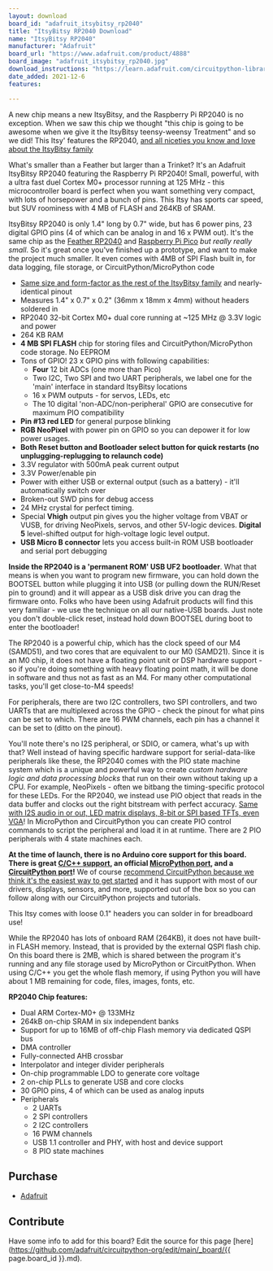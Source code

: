 ```yaml
---
layout: download
board_id: "adafruit_itsybitsy_rp2040"
title: "ItsyBitsy RP2040 Download"
name: "ItsyBitsy RP2040"
manufacturer: "Adafruit"
board_url: "https://www.adafruit.com/product/4888"
board_image: "adafruit_itsybitsy_rp2040.jpg"
download_instructions: "https://learn.adafruit.com/circuitpython-libraries-on-any-computer-with-raspberry-pi-pico"
date_added: 2021-12-6
features:

---
```


A new chip means a new ItsyBitsy, and the Raspberry Pi RP2040 is no exception. When we saw this chip we thought "this chip is going to be awesome when we give it the ItsyBitsy teensy-weensy Treatment" and so we did! This Itsy' features the RP2040, [and all niceties you know and love about the ItsyBitsy family](https://www.adafruit.com/category/1008)

What's smaller than a Feather but larger than a Trinket? It's an Adafruit ItsyBitsy RP2040 featuring the Raspberry Pi RP2040! Small, powerful, with a ultra fast duel Cortex M0+ processor running at 125 MHz - this microcontroller board is perfect when you want something very compact, with lots of horsepower and a bunch of pins. This Itsy has sports car speed, but SUV roominess with 4 MB of FLASH and 264KB of SRAM.

ItsyBitsy RP2040 is only 1.4" long by 0.7" wide, but has 6 power pins, 23 digital GPIO pins (4 of which can be analog in and 16 x PWM out). It's the same chip as the [Feather RP2040](https://www.adafruit.com/products/4884) and [Raspberry Pi Pico](https://www.adafruit.com/products/4883) *but really really small*. So it's great once you've finished up a prototype, and want to make the project much smaller. It even comes with 4MB of SPI Flash built in, for data logging, file storage, or CircuitPython/MicroPython code

- [Same size and form-factor as the rest of the ItsyBitsy family](https://www.adafruit.com/category/1008) and nearly-identical pinout
- Measures 1.4" x 0.7" x 0.2" (36mm x 18mm x 4mm) without headers soldered in
- RP2040 32-bit Cortex M0+ dual core running at ~125 MHz @ 3.3V logic and power
- 264 KB RAM
- **4 MB SPI FLASH** chip for storing files and CircuitPython/MicroPython code storage. No EEPROM
- Tons of GPIO! 23 x GPIO pins with following capabilities:
  - **Four** 12 bit ADCs (one more than Pico)
  - Two I2C, Two SPI and two UART peripherals, we label one for the 'main' interface in standard ItsyBitsy locations
  - 16 x PWM outputs - for servos, LEDs, etc
  - The 10 digital 'non-ADC/non-peripheral' GPIO are consecutive for maximum PIO compatibility
- **Pin #13 red LED** for general purpose blinking
- **RGB NeoPixel** with power pin on GPIO so you can depower it for low power usages.
- **Both Reset button and Bootloader select button for quick restarts (no unplugging-replugging to relaunch code)**
- 3.3V regulator with 500mA peak current output
- 3.3V Power/enable pin
- Power with either USB or external output (such as a battery) - it'll automatically switch over
- Broken-out SWD pins for debug access
- 24 MHz crystal for perfect timing.
- Special **Vhigh** output pin gives you the higher voltage from VBAT or VUSB, for driving NeoPixels, servos, and other 5V-logic devices. **Digital 5** level-shifted output for high-voltage logic level output.
- **USB Micro B connector** lets you access built-in ROM USB bootloader and serial port debugging

**Inside the RP2040 is a 'permanent ROM' USB UF2 bootloader**. What that means is when you want to program new firmware, you can hold down the BOOTSEL button while plugging it into USB (or pulling down the RUN/Reset pin to ground) and it will appear as a USB disk drive you can drag the firmware onto. Folks who have been using Adafruit products will find this very familiar - we use the technique on all our native-USB boards. Just note you don't double-click reset, instead hold down BOOTSEL during boot to enter the bootloader!

The RP2040 is a powerful chip, which has the clock speed of our M4 (SAMD51), and two cores that are equivalent to our M0 (SAMD21). Since it is an M0 chip, it does not have a floating point unit or DSP hardware support - so if you're doing something with heavy floating point math, it will be done in software and thus not as fast as an M4. For many other computational tasks, you'll get close-to-M4 speeds!

For peripherals, there are two I2C controllers, two SPI controllers, and two UARTs that are multiplexed across the GPIO - check the pinout for what pins can be set to which. There are 16 PWM channels, each pin has a channel it can be set to (ditto on the pinout).

You'll note there's no I2S peripheral, or SDIO, or camera, what's up with that? Well instead of having specific hardware support for serial-data-like peripherals like these, the RP2040 comes with the PIO state machine system which is a unique and powerful way to create *custom hardware logic and data processing blocks* that run on their own without taking up a CPU. For example, NeoPixels - often we bitbang the timing-specific protocol for these LEDs. For the RP2040, we instead use PIO object that reads in the data buffer and clocks out the right bitstream with perfect accuracy. [Same with I2S audio in or out, LED matrix displays, 8-bit or SPI based TFTs, even VGA](https://github.com/raspberrypi/pico-examples/tree/master/pio)! In MicroPython and CircuitPython you can create PIO control commands to script the peripheral and load it in at runtime. There are 2 PIO peripherals with 4 state machines each.

**At the time of launch, there is no Arduino core support for this board. There is great [C/C++ support](https://github.com/raspberrypi/pico-sdk), an official [MicroPython port](https://github.com/raspberrypi/micropython), and a [CircuitPython port](https://circuitpython.org/downloads)!** We of course [recommend CircuitPython because we think it's the easiest way to get started](https://learn.adafruit.com/welcome-to-circuitpython) and it has support with most of our drivers, displays, sensors, and more, supported out of the box so you can follow along with our CircuitPython projects and tutorials.

This Itsy comes with loose 0.1" headers you can solder in for breadboard use!

While the RP2040 has lots of onboard RAM (264KB), it does not have built-in FLASH memory. Instead, that is provided by the external QSPI flash chip. On this board there is 2MB, which is shared between the program it's running and any file storage used by MicroPython or CircuitPython. When using C/C++ you get the whole flash memory, if using Python you will have about 1 MB remaining for code, files, images, fonts, etc.

**RP2040 Chip features:**

- Dual ARM Cortex-M0+ @ 133MHz
- 264kB on-chip SRAM in six independent banks
- Support for up to 16MB of off-chip Flash memory via dedicated QSPI bus
- DMA controller
- Fully-connected AHB crossbar
- Interpolator and integer divider peripherals
- On-chip programmable LDO to generate core voltage
- 2 on-chip PLLs to generate USB and core clocks
- 30 GPIO pins, 4 of which can be used as analog inputs
- Peripherals
  - 2 UARTs
  - 2 SPI controllers
  - 2 I2C controllers
  - 16 PWM channels
  - USB 1.1 controller and PHY, with host and device support
  - 8 PIO state machines

## Purchase

* [Adafruit](https://www.adafruit.com/product/4888)

## Contribute

Have some info to add for this board? Edit the source for this page [here](https://github.com/adafruit/circuitpython-org/edit/main/_board/{{ page.board_id }}.md).
